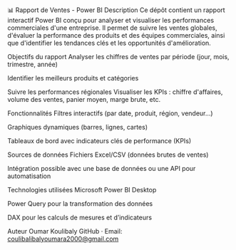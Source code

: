 📊 Rapport de Ventes - Power BI
Description
Ce dépôt contient un rapport interactif Power BI conçu pour analyser et visualiser les performances commerciales d'une entreprise. Il permet de suivre les ventes globales, d'évaluer la performance des produits et des équipes commerciales, ainsi que d'identifier les tendances clés et les opportunités d'amélioration.

Objectifs du rapport
Analyser les chiffres de ventes par période (jour, mois, trimestre, année)

Identifier les meilleurs produits et catégories

Suivre les performances régionales
Visualiser les KPIs : chiffre d'affaires, volume des ventes, panier moyen, marge brute, etc.

Fonctionnalités
Filtres interactifs (par date, produit, région, vendeur…)

Graphiques dynamiques (barres, lignes, cartes)

Tableaux de bord avec indicateurs clés de performance (KPIs)

Sources de données
Fichiers Excel/CSV (données brutes de ventes)

Intégration possible avec une base de données ou une API pour automatisation

Technologies utilisées
Microsoft Power BI Desktop

Power Query pour la transformation des données

DAX pour les calculs de mesures et d’indicateurs



Auteur
Oumar Koulibaly
GitHub · Email: coulibalibalyoumara2000@gmail.com

